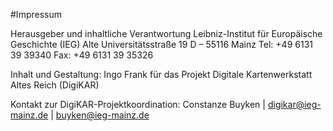 #Impressum

Herausgeber und inhaltliche Verantwortung Leibniz-Institut für Europäische Geschichte (IEG) Alte Universitätsstraße 19 D – 55116 Mainz Tel: +49 6131 39 39340 Fax: +49 6131 39 35326

Inhalt und Gestaltung: Ingo Frank für das Projekt Digitale Kartenwerkstatt Altes Reich (DigiKAR)

Kontakt zur DigiKAR-Projektkoordination: Constanze Buyken | digikar@ieg-mainz.de | buyken@ieg-mainz.de
